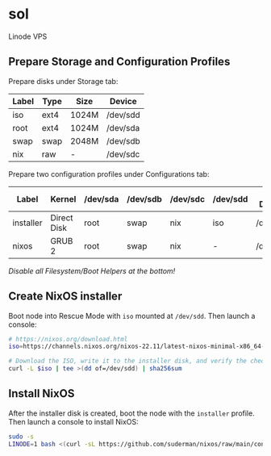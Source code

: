 # sol

Linode VPS

## Prepare Storage and Configuration Profiles

Prepare disks under Storage tab:

| Label  | Type    | Size  | Device   |
| ------ | ------- | ----- | -------- |
| iso    | ext4    | 1024M | /dev/sdd |
| root   | ext4    | 1024M | /dev/sda |
| swap   | swap    | 2048M | /dev/sdb |
| nix    | raw     | -     | /dev/sdc |


Prepare two configuration profiles under Configurations tab:

| Label     | Kernel      | /dev/sda | /dev/sdb | /dev/sdc | /dev/sdd | Root Device |
| --------- | ----------- | -------- | -------- | -------- | -------- | ----------- |
| installer | Direct Disk | root     | swap     | nix      | iso      | /dev/sdd    |
| nixos     | GRUB 2      | root     | swap     | nix      | -        | /dev/sda    |

*Disable all Filesystem/Boot Helpers at the bottom!*

## Create NixOS installer

Boot node into Rescue Mode with `iso` mounted at `/dev/sdd`. Then launch a console:

```zsh
# https://nixos.org/download.html
iso=https://channels.nixos.org/nixos-22.11/latest-nixos-minimal-x86_64-linux.iso

# Download the ISO, write it to the installer disk, and verify the checksum:
curl -L $iso | tee >(dd of=/dev/sdd) | sha256sum
```

## Install NixOS

After the installer disk is created, boot the node with the `installer` profile. 
Then launch a console to install NixOS:

```zsh
sudo -s
LINODE=1 bash <(curl -sL https://github.com/suderman/nixos/raw/main/configurations/min/install.sh)
```
